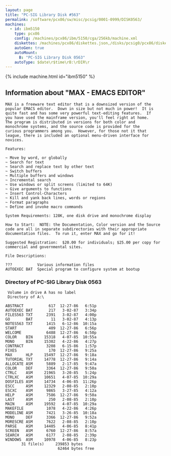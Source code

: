 ```yaml
---
layout: page
title: "PC-SIG Library Disk #563"
permalink: /software/pcx86/sw/misc/pcsig/0001-0999/DISK0563/
machines:
  - id: ibm5150
    type: pcx86
    config: /machines/pcx86/ibm/5150/cga/256kb/machine.xml
    diskettes: /machines/pcx86/diskettes.json,/disks/pcsig0/pcx86/diskettes.json
    autoGen: true
    autoMount:
      B: "PC-SIG Library Disk 0563"
    autoType: $date\r$time\rB:\rDIR\r
---
```


{% include machine.html id="ibm5150" %}

## Information about "MAX - EMACS EDITOR"

    MAX is a freeware text editor that is a downsized version of the
    popular EMACS editor.  Down in size but not much in power!  It is
    quite fast and has some very powerful text-editing features.  If
    you have used the mainframe version, you'll feel right at home.
    The program is distributed in versions for both color and
    monochrome systems, and the source code is provided for the
    curious programmers among you.  However, for those not it that
    league, there is included an optional menu-driven interface for
    novices.
    
    Features:
    
    ~ Move by word, or globally
    ~ Search for text
    ~ Search and replace text by other text
    ~ Switch buffers
    ~ Multiple buffers and windows
    ~ Incremental search
    ~ Use windows or split screens (limited to 64K)
    ~ Give arguments to functions
    ~ Insert Control-Characters
    ~ Kill and yank back lines, words or regions
    ~ Format paragraphs
    ~ Define and invoke macro commands
    
    System Requirements: 128K, one disk drive and monochrome display
    
    How to Start:  NOTE: the Documentation, Color version and the Source
    code are all in separate subdirectories with their appropriate
    documentation files.  To run it, enter MAX and go for it!
    
    Suggested Registration:  $20.00 for individuals; $25.00 per copy for
    commercial and governmental sites.
    
    File Descriptions:
    
    ???           Various information files
    AUTOEXEC BAT  Special program to configure system at bootup

### Directory of PC-SIG Library Disk 0563

     Volume in drive A has no label
     Directory of A:\

    ABSTRACT           617  12-27-86   6:51p
    AUTOEXEC BAT       217   3-02-87   3:34p
    FILES563 TXT      2391   3-02-87   4:00p
    GO       BAT        11   3-02-87   4:13p
    NOTES563 TXT      1415   6-12-86  10:15a
    START              409  12-27-86   6:56p
    WELCOME           6488  12-27-86   6:50p
    COLOR    BIN     15318   4-07-85  10:55a
    MONO     BIN     15302   4-22-86   4:27p
    CONTRACT          3208   6-15-86   1:57p
    FIXES              170  12-27-86   9:25a
    MAX      HLP     15497  12-27-86   9:18a
    TUTORIAL TXT     14778  12-27-86   9:14a
    ALLOCATE ASM      5889   2-17-85   9:47a
    COLOR    DEF      3364  12-27-86   9:50a
    CTRLC    ASM     21965   3-20-85   5:24p
    CTRLXC   ASM     10651   4-07-85  10:29a
    DOSFILES ASM     14734   4-06-85  11:26p
    ESCC     ASM     12329   2-08-85   2:10p
    ESCXC    ASM      9865   3-27-85   4:12a
    HELP     ASM      7586  12-27-86   9:50a
    LAST     ASM       250   2-08-85   2:10p
    MAIN     ASM     19592   4-07-85  10:29a
    MAKEFILE          1078   4-22-86   4:26p
    MODELINE ASM      7421   3-26-85  10:18a
    MONO     DEF      3366  12-27-86   9:52a
    MORESCRE ASM      7622   2-08-85   2:10p
    PARSE    ASM     14405   4-06-85   8:41p
    SCREEN   ASM      6760  12-27-86   8:57a
    SEARCH   ASM      6177   2-08-85   2:39p
    WINDOWS  ASM     10978   4-06-85   8:23p
           31 file(s)     239853 bytes
                           62464 bytes free
